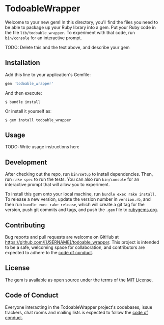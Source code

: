 # TodoableWrapper

Welcome to your new gem! In this directory, you'll find the files you need to be able to package up your Ruby library into a gem. Put your Ruby code in the file `lib/todoable_wrapper`. To experiment with that code, run `bin/console` for an interactive prompt.

TODO: Delete this and the text above, and describe your gem

## Installation

Add this line to your application's Gemfile:

```ruby
gem 'todoable_wrapper'
```

And then execute:

    $ bundle install

Or install it yourself as:

    $ gem install todoable_wrapper

## Usage

TODO: Write usage instructions here

## Development

After checking out the repo, run `bin/setup` to install dependencies. Then, run `rake spec` to run the tests. You can also run `bin/console` for an interactive prompt that will allow you to experiment.

To install this gem onto your local machine, run `bundle exec rake install`. To release a new version, update the version number in `version.rb`, and then run `bundle exec rake release`, which will create a git tag for the version, push git commits and tags, and push the `.gem` file to [rubygems.org](https://rubygems.org).

## Contributing

Bug reports and pull requests are welcome on GitHub at https://github.com/[USERNAME]/todoable_wrapper. This project is intended to be a safe, welcoming space for collaboration, and contributors are expected to adhere to the [code of conduct](https://github.com/[USERNAME]/todoable_wrapper/blob/master/CODE_OF_CONDUCT.md).


## License

The gem is available as open source under the terms of the [MIT License](https://opensource.org/licenses/MIT).

## Code of Conduct

Everyone interacting in the TodoableWrapper project's codebases, issue trackers, chat rooms and mailing lists is expected to follow the [code of conduct](https://github.com/[USERNAME]/todoable_wrapper/blob/master/CODE_OF_CONDUCT.md).
